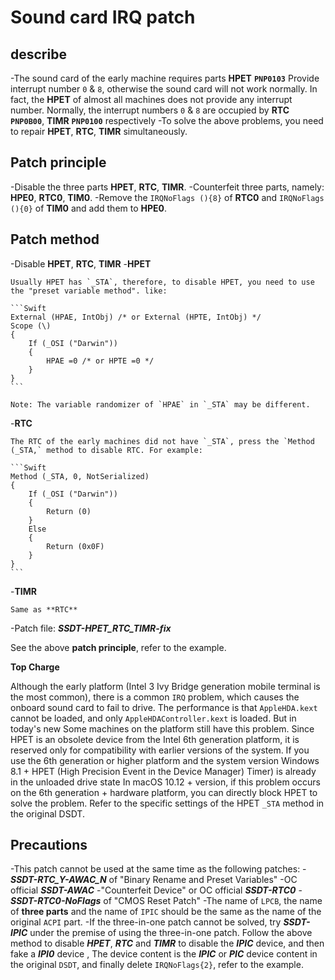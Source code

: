# Sound card IRQ patch

## describe

-The sound card of the early machine requires parts **HPET** **`PNP0103`** Provide interrupt number `0` & `8`, otherwise the sound card will not work normally. In fact, the **HPET** of almost all machines does not provide any interrupt number. Normally, the interrupt numbers `0` & `8` are occupied by **RTC** **`PNP0B00`**, **TIMR** **`PNP0100`** respectively
-To solve the above problems, you need to repair **HPET**, **RTC**, **TIMR** simultaneously.

## Patch principle

-Disable the three parts **HPET**, **RTC**, **TIMR**.
-Counterfeit three parts, namely: **HPE0**, **RTC0**, **TIM0**.
-Remove the `IRQNoFlags (){8}` of **RTC0** and `IRQNoFlags (){0}` of **TIM0** and add them to **HPE0**.

## Patch method

-Disable **HPET**, **RTC**, **TIMR**
  -**HPET**
  
    Usually HPET has `_STA`, therefore, to disable HPET, you need to use the "preset variable method". like:
  
    ```Swift
    External (HPAE, IntObj) /* or External (HPTE, IntObj) */
    Scope (\)
    {
        If (_OSI ("Darwin"))
        {
            HPAE =0 /* or HPTE =0 */
        }
    }
    ```
  
    Note: The variable randomizer of `HPAE` in `_STA` may be different.
  
  -**RTC**
  
    The RTC of the early machines did not have `_STA`, press the `Method (_STA,` method to disable RTC. For example:
  
    ```Swift
    Method (_STA, 0, NotSerialized)
    {
        If (_OSI ("Darwin"))
        {
            Return (0)
        }
        Else
        {
            Return (0x0F)
        }
    }
    ```
  
  -**TIMR**
  
    Same as **RTC**
  
-Patch file: ***SSDT-HPET_RTC_TIMR-fix***

  See the above **patch principle**, refer to the example.
  
  **Top Charge**
  
  Although the early platform (Intel 3 Ivy Bridge generation mobile terminal is the most common), there is a common `IRQ` problem, which causes the onboard sound card to fail to drive. The performance is that `AppleHDA.kext` cannot be loaded, and only `AppleHDAController.kext` is loaded. But in today's new Some machines on the platform still have this problem. Since HPET is an obsolete device from the Intel 6th generation platform, it is reserved only for compatibility with earlier versions of the system. If you use the 6th generation or higher platform and the system version Windows 8.1 + HPET (High Precision Event in the Device Manager) Timer) is already in the unloaded drive state
  In macOS 10.12 + version, if this problem occurs on the 6th generation + hardware platform, you can directly block HPET to solve the problem. Refer to the specific settings of the HPET `_STA` method in the original DSDT.
    
## Precautions

-This patch cannot be used at the same time as the following patches:
  -***SSDT-RTC_Y-AWAC_N*** of "Binary Rename and Preset Variables"
  -OC official ***SSDT-AWAC***
  -"Counterfeit Device" or OC official ***SSDT-RTC0***
  -***SSDT-RTC0-NoFlags*** of "CMOS Reset Patch"
-The name of `LPCB`, the name of **three parts** and the name of `IPIC` should be the same as the name of the original `ACPI` part.
-If the three-in-one patch cannot be solved, try ***SSDT-IPIC*** under the premise of using the three-in-one patch. Follow the above method to disable ***HPET***, ***RTC*** and ***TIMR*** to disable the ***IPIC*** device, and then fake a ***IPI0*** device , The device content is the ***IPIC*** or ***PIC*** device content in the original `DSDT`, and finally delete `IRQNoFlags{2}`, refer to the example.